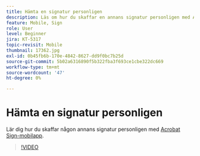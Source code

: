 ```yaml
---
title: Hämta en signatur personligen
description: Läs om hur du skaffar en annans signatur personligen med Acrobat Sign-mobilappen
feature: Mobile, Sign
role: User
level: Beginner
jira: KT-5317
topic-revisit: Mobile
thumbnail: 17362.jpg
exl-id: 0b45fb6b-170e-4842-8627-dd9f0bc7b25d
source-git-commit: 5b02a6316890f5b322fba3f693ce1cbe322dc669
workflow-type: tm+mt
source-wordcount: '47'
ht-degree: 0%

---
```


# Hämta en signatur personligen

Lär dig hur du skaffar någon annans signatur personligen med [Acrobat Sign-mobilapp](https://experienceleague.adobe.com/docs/document-cloud-learn/sign-learning-hub/mobile/mobile-overview.html).

>[!VIDEO](https://video.tv.adobe.com/v/345169?quality=12&learn=on&hidetitle=true)